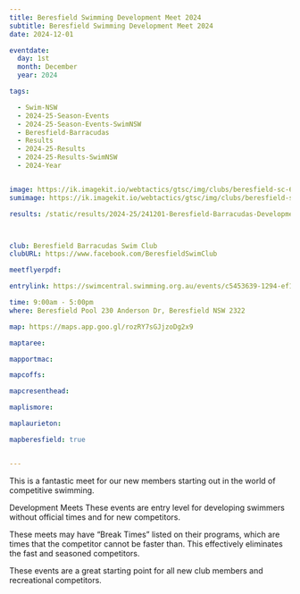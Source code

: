 ```yaml
---
title: Beresfield Swimming Development Meet 2024
subtitle: Beresfield Swimming Development Meet 2024
date: 2024-12-01

eventdate:
  day: 1st
  month: December
  year: 2024

tags:

  - Swim-NSW
  - 2024-25-Season-Events
  - 2024-25-Season-Events-SwimNSW
  - Beresfield-Barracudas
  - Results
  - 2024-25-Results
  - 2024-25-Results-SwimNSW
  - 2024-Year


image: https://ik.imagekit.io/webtactics/gtsc/img/clubs/beresfield-sc-600x400.jpg
sumimage: https://ik.imagekit.io/webtactics/gtsc/img/clubs/beresfield-sc-400x600.jpg

results: /static/results/2024-25/241201-Beresfield-Barracudas-Development-Meet-results.pdf



club: Beresfield Barracudas Swim Club 
clubURL: https://www.facebook.com/BeresfieldSwimClub

meetflyerpdf: 

entrylink: https://swimcentral.swimming.org.au/events/c5453639-1294-ef11-8a68-000d3ad12ff7/detail

time: 9:00am - 5:00pm
where: Beresfield Pool 230 Anderson Dr, Beresfield NSW 2322

map: https://maps.app.goo.gl/rozRY7sGJjzoDg2x9

maptaree: 

mapportmac:

mapcoffs:

mapcresenthead:

maplismore: 

maplaurieton: 

mapberesfield: true


---
```

This is a fantastic meet for our new members starting out in the world of competitive swimming.

Development Meets
These events are entry level for developing swimmers without official times and for new competitors. 

These meets may have “Break Times” listed on their programs, which are times that the competitor cannot be faster than. This effectively eliminates the fast and seasoned competitors. 

These events are a great starting point for all new club members and recreational competitors.